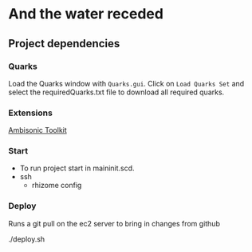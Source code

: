 # And the water receded

## Project dependencies

### Quarks

Load the Quarks window with `Quarks.gui`. Click on `Load Quarks Set` and select the requiredQuarks.txt file to download all required quarks.

### Extensions

[Ambisonic Toolkit](http://www.ambisonictoolkit.net/download/supercollider/)

### Start

* To run project start in maininit.scd.
* ssh
  * rhizome config

### Deploy

Runs a git pull on the ec2 server to bring in changes from github

./deploy.sh
